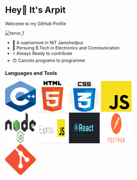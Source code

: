 # Hey👋 It's Arpit
Welcome to my GitHub Profile


![tenor_1](https://user-images.githubusercontent.com/86323672/169904234-1bfe0eb1-aac3-4efd-9763-ff5272d45216.gif)


- 🔭 A sophomore in NIT Jamshedpur
- 🌱 Persuing B.Tech in Electronics and Communication
- ⚡ Always Ready to contribute
- 🙃 Cancels programs to programme

### Languages and Tools
<p float="left">

<img src="https://github.com/ak31loaded/ak31loaded/blob/main/Assets/download%20(6).png" height=100px width=100px>
<img src="https://github.com/ak31loaded/ak31loaded/blob/main/Assets/download.png" height=100px width=100px>
<img src="https://github.com/ak31loaded/ak31loaded/blob/main/Assets/download%20(1).png" height=100px width=100px>
<img src="https://github.com/ak31loaded/ak31loaded/blob/main/Assets/download%20(2).png" height=100px width=100px>
<img src="https://github.com/ak31loaded/ak31loaded/blob/main/Assets/download%20(3).png" height=100px width=100px>
<img src="https://github.com/ak31loaded/ak31loaded/blob/main/Assets/download%20(4).png" height=100px width=100px>
<img src="https://github.com/ak31loaded/ak31loaded/blob/main/Assets/download%20(5).png" height=100px width=100px>

<img src="https://github.com/ak31loaded/ak31loaded/blob/main/Assets/download%20(7).png" height=100px width=100px>
<img src="https://github.com/ak31loaded/ak31loaded/blob/main/Assets/download%20(8).png" height=100px width=100px>

  
  </p>
